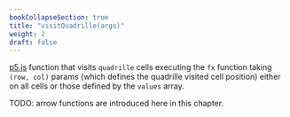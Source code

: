 ```yaml
---
bookCollapseSection: true
title: "visitQuadrille(args)"
weight: 2
draft: false
---
```


[p5.js](https://p5js.org/) function that visits `quadrille` cells executing the `fx` function taking `(row, col)` params (which defines the quadrille visited cell position) either on all cells or those defined by the `values` array.

TODO: arrow functions are introduced here in this chapter.